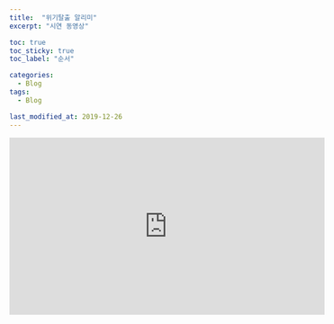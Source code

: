 ```yaml
---
title:  "위기탈출 알리미"
excerpt: "시연 동영상"

toc: true
toc_sticky: true
toc_label: "순서"

categories:
  - Blog
tags:
  - Blog

last_modified_at: 2019-12-26
---
```


<iframe width="560" height="315" src="https://www.youtube.com/embed/p9LNxlIuOdw" frameborder="0" allowfullscreen></iframe>
